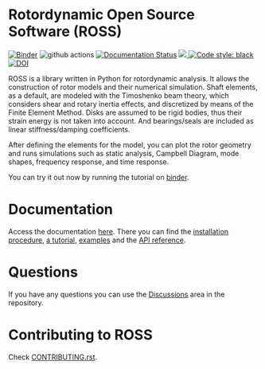 # Rotordynamic Open Source Software (ROSS)
[![Binder](https://mybinder.org/badge_logo.svg)](https://mybinder.org/v2/gh/ross-rotordynamics/ross/0.3?filepath=%2Fdocs%2Fexamples)
![github actions](https://github.com/ross-rotordynamics/ross/workflows/Tests/badge.svg)
[![Documentation Status](https://readthedocs.org/projects/ross/badge/?version=latest)](https://ross.readthedocs.io/en/latest/?badge=latest)
<a href="https://codecov.io/gh/ross-rotordynamics/ross">
<img src="https://codecov.io/gh/ross-rotordynamics/ross/branch/master/graph/badge.svg">
</a>
[![Code style: black](https://img.shields.io/badge/code%20style-black-000000.svg)](https://github.com/ambv/black)
[![DOI](https://joss.theoj.org/papers/10.21105/joss.02120/status.svg)](https://doi.org/10.21105/joss.02120)

ROSS is a library written in Python for rotordynamic analysis. It allows the construction of rotor models and their 
numerical simulation. Shaft elements, as a default, are modeled with the Timoshenko beam theory, which considers shear 
and rotary inertia effects, and discretized by means of the Finite Element Method. Disks are assumed to be rigid bodies, 
thus their strain energy is not taken into account. And bearings/seals are included as linear stiffness/damping coefficients.

After defining the elements for the model, you can plot the rotor geometry and runs simulations such as static analysis, 
Campbell Diagram, mode shapes, frequency response, and time response.

You can try it out now by running the tutorial on [binder](https://mybinder.org/v2/gh/ross-rotordynamics/ross/0.3?filepath=%2Fdocs%2Fexamples).

# Documentation 
Access the documentation [here](https://ross.readthedocs.io/en/latest/index.html).
There you can find the [installation procedure](https://ross.readthedocs.io/en/latest/getting_started/installation.html), 
[a tutorial](https://ross.readthedocs.io/en/latest/tutorials/tutorial_part_1.html), 
[examples](https://ross.readthedocs.io/en/latest/discussions/discussions.html) and the 
[API reference](https://ross.readthedocs.io/en/latest/references/api.html).

# Questions
If you have any questions you can use the [Discussions](https://github.com/ross-rotordynamics/ross/discussions) area in the repository.

# Contributing to ROSS
Check [CONTRIBUTING.rst](https://github.com/ross-rotordynamics/ross/blob/master/CONTRIBUTING.rst).
